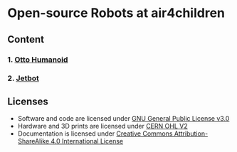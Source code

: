 # Open-source Robots at air4children
## Content
### 1. [Otto Humanoid](otto/humanoid/)
### 2. [Jetbot](jetbot)
## Licenses
* Software and code are licensed under [GNU General Public License v3.0](https://www.gnu.org/licenses/gpl-3.0.en.html)
* Hardware and 3D prints are licensed under [CERN OHL V2](https://ohwr.org/cernohl)
* Documentation is licensed under [Creative Commons Attribution-ShareAlike 4.0 International License](https://creativecommons.org/licenses/by-sa/4.0/)